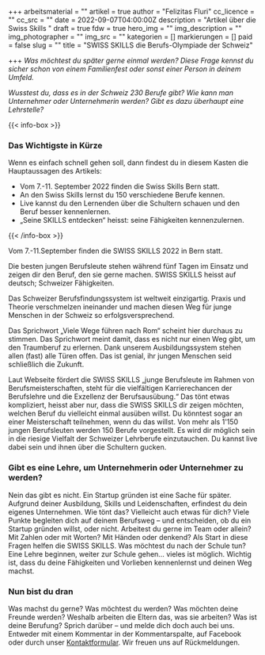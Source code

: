 +++
arbeitsmaterial = ""
artikel = true
author = "Felizitas Fluri"
cc_licence = ""
cc_src = ""
date = 2022-09-07T04:00:00Z
description = "Artikel über die Swiss Skills "
draft = true
fdw = true
hero_img = ""
img_description = ""
img_photographer = ""
img_src = ""
kategorien = []
markierungen = []
paid = false
slug = ""
title = "SWISS SKILLS die Berufs-Olympiade der Schweiz"

+++
_Was möchtest du später gerne einmal werden? Diese Frage kennst du sicher schon von einem Familienfest oder sonst einer Person in deinem Umfeld._

_Wusstest du, dass es in der Schweiz 230 Berufe gibt? Wie kann man Unternehmer oder Unternehmerin werden? Gibt es dazu überhaupt eine Lehrstelle?_

{{< info-box >}} <h3>Das Wichtigste in Kürze</h3>

<p>Wenn es einfach schnell gehen soll, dann findest du in diesem Kasten die Hauptaussagen des Artikels:</p>

<ul>

<li>Vom 7.-11. September 2022 finden die Swiss Skills Bern statt.</li>

<li>An den Swiss Skills lernst du 150 verschiedene Berufe kennen.</li>

<li>Live kannst du den Lernenden über die Schultern schauen und den Beruf besser kennenlernen.</li>

<li>„Seine SKILLS entdecken“ heisst: seine Fähigkeiten kennenzulernen.</li>

</ul> {{< /info-box >}}

Vom 7.-11.September finden die SWISS SKILLS 2022 in Bern statt.

Die besten jungen Berufsleute stehen während fünf Tagen im Einsatz und zeigen dir den Beruf, den sie gerne machen. SWISS SKILLS heisst auf deutsch; Schweizer Fähigkeiten.

Das Schweizer Berufsfindungssystem ist weltweit einzigartig. Praxis und Theorie verschmelzen ineinander und machen diesen Weg für junge Menschen in der Schweiz so erfolgsversprechend.

Das Sprichwort „Viele Wege führen nach Rom“ scheint hier durchaus zu stimmen. Das Sprichwort meint damit, dass es nicht nur einen Weg gibt, um den Traumberuf zu erlernen. Dank unserem Ausbildungssystem stehen allen (fast) alle Türen offen. Das ist genial, ihr jungen Menschen seid schließlich die Zukunft.

Laut Webseite fördert die SWISS SKILLS „junge Berufsleute im Rahmen von Berufsmeisterschaften, steht für die vielfältigen Karrierechancen der Berufslehre und die Exzellenz der Berufsausübung.“ Das tönt etwas kompliziert, heisst aber nur, dass die SWISS SKILLS dir zeigen möchten, welchen Beruf du vielleicht einmal ausüben willst. Du könntest sogar an einer Meisterschaft teilnehmen, wenn du das willst. Von mehr als 1'150 jungen Berufsleuten werden 150 Berufe vorgestellt. Es wird dir möglich sein in die riesige Vielfalt der Schweizer Lehrberufe einzutauchen. Du kannst live dabei sein und ihnen über die Schultern gucken.

### Gibt es eine Lehre, um Unternehmerin oder Unternehmer zu werden?

Nein das gibt es nicht. Ein Startup gründen ist eine Sache für später. Aufgrund deiner Ausbildung, Skills und Leidenschaften, erfindest du dein eigenes Unternehmen. Wie tönt das? Vielleicht auch etwas für dich? Viele Punkte begleiten dich auf deinem Berufsweg – und entscheiden, ob du ein Startup gründen willst, oder nicht. Arbeitest du gerne im Team oder allein? Mit Zahlen oder mit Worten? Mit Händen oder denkend? Als Start in diese Fragen helfen die SWISS SKILLS. Was möchtest du nach der Schule tun? Eine Lehre beginnen, weiter zur Schule gehen… vieles ist möglich. Wichtig ist, dass du deine Fähigkeiten und Vorlieben kennenlernst und deinen Weg machst.

### Nun bist du dran

Was machst du gerne? Was möchtest du werden? Was möchten deine Freunde werden? Weshalb arbeiten die Eltern das, was sie arbeiten? Was ist deine Berufung? Sprich darüber – und melde dich doch auch bei uns. Entweder mit einem Kommentar in der Kommentarspalte, auf Facebook oder durch unser [Kontaktformular](https://www.chinderzytig.ch/kontakt/). Wir freuen uns auf Rückmeldungen.